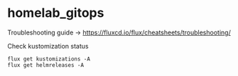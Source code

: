 # homelab_gitops

Troubleshooting guide -> https://fluxcd.io/flux/cheatsheets/troubleshooting/

Check kustomization status
```
flux get kustomizations -A
flux get helmreleases -A
```
